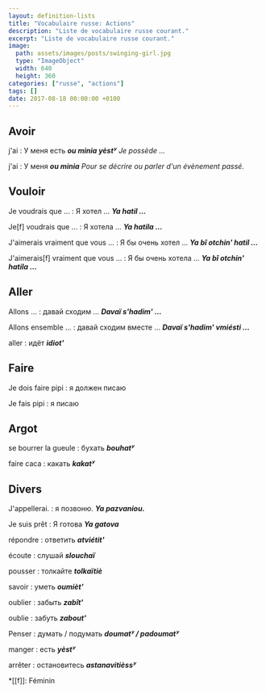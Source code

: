 ```yaml
---
layout: definition-lists
title: "Vocabulaire russe: Actions"
description: "Liste de vocabulaire russe courant."
excerpt: "Liste de vocabulaire russe courant."
image:
  path: assets/images/posts/swinging-girl.jpg
  type: "ImageObject"
  width: 640
  height: 360
categories: ["russe", "actions"]
tags: []
date: 2017-08-18 00:00:00 +0100
---
```


## Avoir

j'ai
: У меня есть
*__ou minia yèstʸ__ Je possède …*

j'ai
: У меня
*__ou minia__  Pour se décrire ou parler d'un évènement passé.*


## Vouloir

Je voudrais que …
: Я хотел …
*__Ya hatil …__*

Je[f] voudrais que …
: Я хотелa …
*__Ya hatila …__*

J'aimerais vraiment que vous …
: Я бы очень хотел …
*__Ya bî otchin' hatil …__*

J'aimerais[f] vraiment que vous …
: Я бы очень хотелa …
*__Ya bî otchin' hatila …__*


## Aller

Allons …
: давай сходим …
*__Davaï s'hadim' …__*

Allons ensemble …
: давай сходим вместе …
*__Davaï s'hadim' vmiésti …__*

aller
: идёт
*__idiot'__*


## Faire

Je dois faire pipi
: я должен писаю

Je fais pipi
: я писаю


## Argot

se bourrer la gueule
: бухать
*__bouhatʸ__*

faire caca
: какать
*__kakatʸ__*


## Divers

J'appellerai.
: я позвоню.
*__Ya pazvaniou.__*

Je suis prêt
: Я готова
*__Ya gatova__*

répondre
: ответить
*__atviétit'__*

écoute
: слушай
*__slouchaï__*

pousser
: толкайте
*__tolkaïtiè__*

savoir
: уметь
*__oumièt'__*

oublier
: забыть
*__zabît'__*

oublie
: забуть
*__zabout'__*

Penser
: думать / подумать
*__doumatʸ / padoumatʸ__*

manger
: есть
*__yèstʸ__*

arrêter
: остановитесь
*__astanavitièssʸ__*



*[[f]]: Féminin
